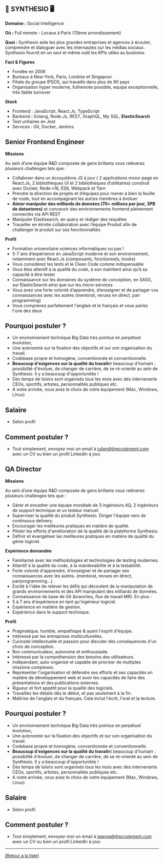 ## 🧠 SYNTHESIO 🖥

**Domaine :** Social Intelligence

**Où :** Full remote - Locaux à Paris (13ème arrondissement)

**Quoi :** Synthesio aide les plus grandes entreprises et agences à écouter, comprendre et dialoguer avec les internautes sur les médias sociaux. Synthesio fournit en un seul et même outil les KPIs utiles au business. 

**Fact & Figures**

* Fondée en 2006
* Bureaux à New-York, Paris, Londres et Singapour
* Filiale du groupe IPSOS, qui travaille dans plus de 90 pays
* Organisation hyper moderne, fullremote possible, equipe exceptionnelle, très faible turnover

**Stack**

* Frontend : JavaScript, React.Js, TypeScript
* Backend : Golang, Node.Js, REST, GraphQL, My SQL, **ElasticSearch**
* Test unitaires en Jest
* Services : Git, Docker, Jenkins

## Senior Frontend Engineer

**Missions**

Au sein d’une équipe R&D composée de gens brillants vous relèverez plusieurs challenges tels que : 

* Collaborer dans un écosystème JS à jour ( 2 applications mono-page en React.Js, 2 bibliothèques UI et 2 bibliothèques d’utilitaires) construit avec Docker, Node v16, ES6, Webpack et Yarn
* Prendre la direction de projets et d’équipes pour mener à bien la feuille de route, tout en accompagnant les autres membres à évoluer
* **Aimer manipuler des milliards de données (70+ millions par jour, 3PB de datastores)** et concevoir des environnements frontend pleinement connectés via API REST
* Manipuler Elastisearch, en query et rédiger des requêtes 
* Travailler en étroite collaboration avec l’équipe Produit afin de challenger le produit sur ses fonctionnalités

**Profil**

* Formation universitaire sciences informatiques ou pas !
* 5-7 ans d’expérience en JavaScript moderne et son environnement, notamment avec React.Js (composants, fonctionnels, hooks)
* Vous considérez les tests et le Clean Code comme indispensable
* Vous êtes attentif à la qualité du code, à son maintient ainsi qu’à sa capacité à être tester
* Connaissance sur les domaines du système de conception, en SASS, sur ElasticSearch ainsi que sur les micro-services
* Vous avez une forte volonté d’apprendre, d’enseigner et de partager vos connaissances avec les autres (mentorat, revues en direct, pair programming) 
* Vous comprenez parfaitement l'anglais et le français et vous parlez l'une des deux


## Pourquoi postuler ?

* Un environnement technique Big Data très pointue en perpétuel évolution,
* Une autonomie sur la fixation des objectifs et sur son organisation du travail.
* Codebase propre et homogène, conventionnée et conventionnelle. 
* **Beaucoup d'exigences sur la qualité du travail**et beaucoup d'humain : possibilité d'évoluer, de changer de carrière, de se ré-orienté au sein de Synthesio. Il y a beaucoup d'opportunités !
* Des temps de loisirs sont organisés tous les mois avec des intervenants CEOs, sportifs, artistes, personnalités publiques etc.
* A votre arrivée, vous avez le choix de votre équipement (Mac, Windows, Linux)

## Salaire 

* Selon profil 

## Comment postuler ? 

* Tout simplement, envoyez-moi un email à julien@jlrecrutement.com avec un CV ou bien un profil LinkedIn à jour.


## QA Director

**Missions**

Au sein d’une équipe R&D composée de gens brillants vous relèverez plusieurs challenges tels que : 

* Gérer et encadrer une équipe mondiale de 3 ingénieurs AQ, 2 ingénieurs de support technique et un testeur manuel.
* Superviser la qualité du produit Synthesio.
Diriger l'équipe vers de continuous delivery.
* Encourager les meilleures pratiques en matière de qualité.
* Piloter les efforts d'amélioration de la qualité de la plateforme Synthesio.
* Définir et évangéliser les meilleures pratiques en matière de qualité du génie logiciel. 

**Expérience demandée**
    
* Familiarisé avec les méthodologies et technologies de testing modernes.
* Attentif à la qualité du code, à la maintenabilité et à la testabilité.
* Forte volonté d'apprendre, d'enseigner et de partager ses connaissances avec les autres.
(mentorat, revues en direct, pairprogramming...).
* Excité à l'idée de relever les défis qui découlent de la manipulation de grands environnements
et des API manipulant des milliards de données.
* Connaissance de base de Git (branches, flux de travail MR).
En plus :
* 5 à 7 ans d'expérience en tant qu'ingénieur logiciel.
* Expérience en matière de gestion.
* Expérience dans le support technique.

**Profil**

* Pragmatique, humble, empathique & ayant l'esprit d'équipe.
* Intéressé par les entreprises multiculturelles.
* Curiosité intellectuelle et passion pour discuter des conséquences d'un choix de conception.
* Bon communicateur, autonome et enthousiaste.
* Intéressé par la compréhension des besoins des utilisateurs.
* Indépendant, auto-organisé et capable de prioriser de multiples missions complexes.
* Représenter l'organisation et défendre ses efforts et ses capacités en matière de développement web et avoir les capacités de faire des présentations et des publications externes.
* Rigueur et fort appétit pour la qualité des logiciels.
* Travaillez les détails dès le début, et pas seulement à la fin.
* Maîtrise de l'anglais et du français. Cela inclut l'écrit, l'oral et la lecture.

## Pourquoi postuler ?

* Un environnement technique Big Data très pointue en perpétuel évolution,
* Une autonomie sur la fixation des objectifs et sur son organisation du travail.
* Codebase propre et homogène, conventionnée et conventionnelle. 
* **Beaucoup d'exigences sur la qualité du travail**et beaucoup d'humain : possibilité d'évoluer, de changer de carrière, de se ré-orienté au sein de Synthesio. Il y a beaucoup d'opportunités !
* Des temps de loisirs sont organisés tous les mois avec des intervenants CEOs, sportifs, artistes, personnalités publiques etc.
* A votre arrivée, vous avez le choix de votre équipement (Mac, Windows, Linux)

## Salaire 

* Selon profil 

## Comment postuler ? 

* Tout simplement, envoyez-moi un email à jeanne@jlrecrutement.com avec un CV ou bien un profil LinkedIn à jour.

----
<a href="https://github.com/jlondiche/job-board-php/blob/master/README.md">[Retour a la liste]</a>